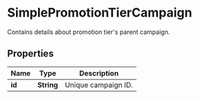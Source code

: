 

# SimplePromotionTierCampaign

Contains details about promotion tier's parent campaign.

## Properties

| Name | Type | Description |
|------------ | ------------- | ------------- |
|**id** | **String** | Unique campaign ID. |



